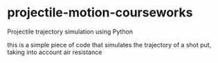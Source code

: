 # projectile-motion-courseworks
Projectile trajectory simulation using Python

this is a simple piece of code that simulates the trajectory of a shot put, taking into account air resistance
